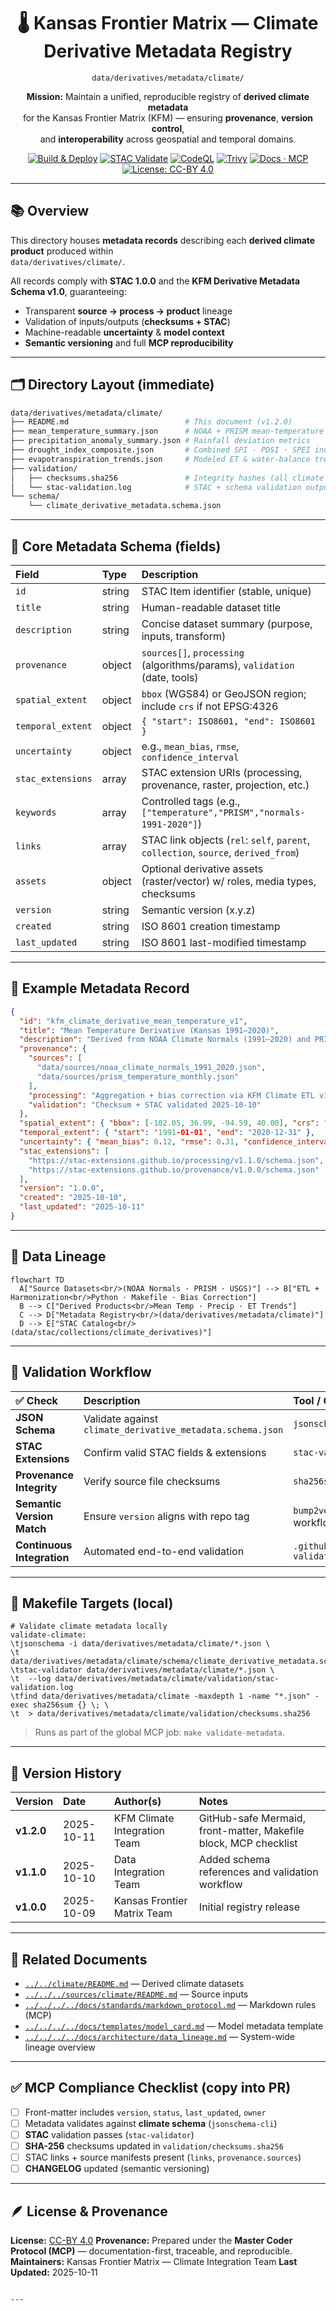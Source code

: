 <div align="center">

# 🌡️ Kansas Frontier Matrix — Climate Derivative Metadata Registry  
`data/derivatives/metadata/climate/`

**Mission:** Maintain a unified, reproducible registry of **derived climate metadata**  
for the Kansas Frontier Matrix (KFM) — ensuring **provenance**, **version control**,  
and **interoperability** across geospatial and temporal domains.

[![Build & Deploy](https://img.shields.io/github/actions/workflow/status/bartytime4life/Kansas-Frontier-Matrix/site.yml?label=Build%20%26%20Deploy)](../../../../../.github/workflows/site.yml)
[![STAC Validate](https://img.shields.io/badge/STAC-validate-blue)](../../../../../.github/workflows/stac-validate.yml)
[![CodeQL](https://img.shields.io/github/actions/workflow/status/bartytime4life/Kansas-Frontier-Matrix/codeql.yml?label=CodeQL)](../../../../../.github/workflows/codeql.yml)
[![Trivy](https://img.shields.io/badge/Container-Scan-informational)](../../../../../.github/workflows/trivy.yml)
[![Docs · MCP](https://img.shields.io/badge/Docs-MCP-blue)](../../../../../docs/)
[![License: CC-BY 4.0](https://img.shields.io/badge/License-CC--BY%204.0-lightgrey)](../../../../../LICENSE)

</div>

---

## 📚 Overview

This directory houses **metadata records** describing each **derived climate product** produced within  
`data/derivatives/climate/`.

All records comply with **STAC 1.0.0** and the **KFM Derivative Metadata Schema v1.0**, guaranteeing:

- Transparent **source → process → product** lineage  
- Validation of inputs/outputs (**checksums + STAC**)  
- Machine-readable **uncertainty** & **model context**  
- **Semantic versioning** and full **MCP reproducibility**

---

## 🗂️ Directory Layout (immediate)

```bash
data/derivatives/metadata/climate/
├── README.md                          # This document (v1.2.0)
├── mean_temperature_summary.json      # NOAA + PRISM mean-temperature composites
├── precipitation_anomaly_summary.json # Rainfall deviation metrics
├── drought_index_composite.json       # Combined SPI · PDSI · SPEI indices
├── evapotranspiration_trends.json     # Modeled ET & water-balance trends
├── validation/
│   ├── checksums.sha256               # Integrity hashes (all climate metadata)
│   └── stac-validation.log            # STAC + schema validation output
└── schema/
    └── climate_derivative_metadata.schema.json
````

---

## 🧮 Core Metadata Schema (fields)

| Field             | Type   | Description                                                                         |
| :---------------- | :----- | :---------------------------------------------------------------------------------- |
| `id`              | string | STAC Item identifier (stable, unique)                                               |
| `title`           | string | Human-readable dataset title                                                        |
| `description`     | string | Concise dataset summary (purpose, inputs, transform)                                |
| `provenance`      | object | `sources[]`, `processing` (algorithms/params), `validation` (date, tools)           |
| `spatial_extent`  | object | `bbox` (WGS84) or GeoJSON region; include `crs` if not EPSG:4326                    |
| `temporal_extent` | object | `{ "start": ISO8601, "end": ISO8601 }`                                              |
| `uncertainty`     | object | e.g., `mean_bias`, `rmse`, `confidence_interval`                                    |
| `stac_extensions` | array  | STAC extension URIs (processing, provenance, raster, projection, etc.)              |
| `keywords`        | array  | Controlled tags (e.g., `["temperature","PRISM","normals-1991-2020"]`)               |
| `links`           | array  | STAC link objects (`rel`: `self`, `parent`, `collection`, `source`, `derived_from`) |
| `assets`          | object | Optional derivative assets (raster/vector) w/ roles, media types, checksums         |
| `version`         | string | Semantic version (x.y.z)                                                            |
| `created`         | string | ISO 8601 creation timestamp                                                         |
| `last_updated`    | string | ISO 8601 last-modified timestamp                                                    |

---

## 🧠 Example Metadata Record

```json
{
  "id": "kfm_climate_derivative_mean_temperature_v1",
  "title": "Mean Temperature Derivative (Kansas 1991–2020)",
  "description": "Derived from NOAA Climate Normals (1991–2020) and PRISM gridded temperature data.",
  "provenance": {
    "sources": [
      "data/sources/noaa_climate_normals_1991_2020.json",
      "data/sources/prism_temperature_monthly.json"
    ],
    "processing": "Aggregation + bias correction via KFM Climate ETL v1.2",
    "validation": "Checksum + STAC validated 2025-10-10"
  },
  "spatial_extent": { "bbox": [-102.05, 36.99, -94.59, 40.00], "crs": "EPSG:4326" },
  "temporal_extent": { "start": '1991-01-01', "end": "2020-12-31" },
  "uncertainty": { "mean_bias": 0.12, "rmse": 0.31, "confidence_interval": "95%" },
  "stac_extensions": [
    "https://stac-extensions.github.io/processing/v1.1.0/schema.json",
    "https://stac-extensions.github.io/provenance/v1.0.0/schema.json"
  ],
  "version": "1.0.0",
  "created": "2025-10-10",
  "last_updated": "2025-10-11"
}
```

---

## 🧭 Data Lineage

```mermaid
flowchart TD
  A["Source Datasets<br/>(NOAA Normals · PRISM · USGS)"] --> B["ETL + Harmonization<br/>Python · Makefile · Bias Correction"]
  B --> C["Derived Products<br/>Mean Temp · Precip · ET Trends"]
  C --> D["Metadata Registry<br/>(data/derivatives/metadata/climate)"]
  D --> E["STAC Catalog<br/>(data/stac/collections/climate_derivatives)"]
```

<!-- END OF MERMAID -->

---

## 🧪 Validation Workflow

| ✅ Check                    | Description                                                | Tool / Config                         |
| :------------------------- | :--------------------------------------------------------- | :------------------------------------ |
| **JSON Schema**            | Validate against `climate_derivative_metadata.schema.json` | `jsonschema-cli`                      |
| **STAC Extensions**        | Confirm valid STAC fields & extensions                     | `stac-validator`                      |
| **Provenance Integrity**   | Verify source file checksums                               | `sha256sum`                           |
| **Semantic Version Match** | Ensure `version` aligns with repo tag                      | `bump2version` or release workflow    |
| **Continuous Integration** | Automated end-to-end validation                            | `.github/workflows/stac-validate.yml` |

---

## 🔧 Makefile Targets (local)

```make
# Validate climate metadata locally
validate-climate:
\tjsonschema -i data/derivatives/metadata/climate/*.json \
\t           data/derivatives/metadata/climate/schema/climate_derivative_metadata.schema.json
\tstac-validator data/derivatives/metadata/climate/*.json \
\t  --log data/derivatives/metadata/climate/validation/stac-validation.log
\tfind data/derivatives/metadata/climate -maxdepth 1 -name "*.json" -exec sha256sum {} \; \
\t  > data/derivatives/metadata/climate/validation/checksums.sha256
```

> Runs as part of the global MCP job: `make validate-metadata`.

---

## 🧾 Version History

| Version    | Date       | Author(s)                    | Notes                                                            |
| :--------- | :--------- | :--------------------------- | :--------------------------------------------------------------- |
| **v1.2.0** | 2025-10-11 | KFM Climate Integration Team | GitHub-safe Mermaid, front-matter, Makefile block, MCP checklist |
| **v1.1.0** | 2025-10-10 | Data Integration Team        | Added schema references and validation workflow                  |
| **v1.0.0** | 2025-10-09 | Kansas Frontier Matrix Team  | Initial registry release                                         |

---

## 🔗 Related Documents

* [`../../climate/README.md`](../../climate/README.md) — Derived climate datasets
* [`../../../sources/climate/README.md`](../../../sources/climate/README.md) — Source inputs
* [`../../../../docs/standards/markdown_protocol.md`](../../../../docs/standards/markdown_protocol.md) — Markdown rules (MCP)
* [`../../../../docs/templates/model_card.md`](../../../../docs/templates/model_card.md) — Model metadata template
* [`../../../../docs/architecture/data_lineage.md`](../../../../docs/architecture/data_lineage.md) — System-wide lineage overview

---

## ✅ MCP Compliance Checklist (copy into PR)

* [ ] Front-matter includes `version`, `status`, `last_updated`, `owner`
* [ ] Metadata validates against **climate schema** (`jsonschema-cli`)
* [ ] **STAC** validation passes (`stac-validator`)
* [ ] **SHA-256** checksums updated in `validation/checksums.sha256`
* [ ] STAC links + source manifests present (`links`, `provenance.sources`)
* [ ] **CHANGELOG** updated (semantic versioning)

---

## 🪶 License & Provenance

**License:** [CC-BY 4.0](../../../../../LICENSE)
**Provenance:** Prepared under the **Master Coder Protocol (MCP)** — documentation-first, traceable, and reproducible.
**Maintainers:** Kansas Frontier Matrix — Climate Integration Team
**Last Updated:** 2025-10-11

```

---
```

